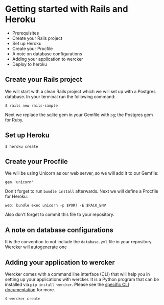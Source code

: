 # Getting started with Rails and Heroku

* Prerequisites
* Create your Rails project
* Set up Heroku
* Create your Procfile
* A note on database configurations
* Adding your application to wercker
* Deploy to heroku

## Create your Rails project

We will start with a clean Rails project which we will set up with a Postgres database. In your terminal run the following command:

	$ rails new rails-sample

Next we replace the sqlite gem in your Gemfile with `pg`; the Postgres gem for Ruby.

## Set up Heroku

	$ heroku create
	
## Create your Procfile

We will be using Unicorn as our web server, so we will add it to our Gemfile:

	gem 'unicorn'

Don't forget to run `bundle install` afterwards. Next we will define a Procfile for Heroku:

	web: bundle exec unicorn -p $PORT -E $RACK_ENV

Also don't forget to commit this file to your repository.

## A note on database configurations

It is the convention to not include the `database.yml` file in your repository. Wercker will autogenerate one

## Adding your application to wercker

Wercker comes with a command line interface (CLI) that will help you in setting up your applications with wercker. It is a Python program that can be installed via `pip install wercker`. Please see the [specific CLI documentation](/articles/cli "The wercker command line interface") for more.

	$ wercker create